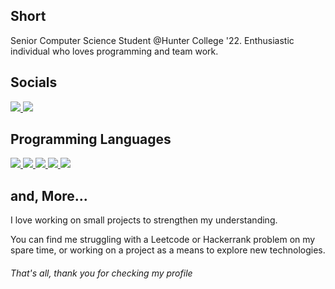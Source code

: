 <h2> Short </h2>
<p> Senior Computer Science Student @Hunter College '22. Enthusiastic individual who loves programming and team work. </p>


<h2> Socials </h2>
<a href="https://www.linkedin.com/in/dario-arias-16b92a139/">
  <img src="https://img.shields.io/badge/LinkedIn-0077B5?style=for-the-badge&logo=linkedin&logoColor=white" />
</a>
<a href="https://twitter.com/Dario35731020">
  <img src="https://img.shields.io/badge/Twitter-1DA1F2?style=for-the-badge&logo=twitter&logoColor=white" />
</a>


<h2> Programming Languages </h2>
<a href="#">
  <img src="https://img.shields.io/badge/JavaScript-323330?style=for-the-badge&logo=javascript&logoColor=F7DF1E"/>
</a>
<a href="#">
  <img src="https://img.shields.io/badge/HTML5-E34F26?style=for-the-badge&logo=html5&logoColor=white"/>
</a>
<a href="#">
  <img src="https://img.shields.io/badge/Python-FFD43B?style=for-the-badge&logo=python&logoColor=blue"/>
</a>
<a href="#">
  <img src="https://img.shields.io/badge/Swift-FA7343?style=for-the-badge&logo=swift&logoColor=white"/>
</a>
<a href="#">
  <img src="https://img.shields.io/badge/C%2B%2B-00599C?style=for-the-badge&logo=c%2B%2B&logoColor=white"/>
</a>


<h2> and, More... </h2>
<p> I love working on small projects to strengthen my understanding. </p> 
<p> You can find me struggling with a Leetcode or Hackerrank problem on my spare time, or working on a project as a means to explore new technologies.</p>


<h6> That's all, thank you for checking my profile</h6>

<!---
darioarias/darioarias is a ✨ special ✨ repository because its `README.md` (this file) appears on your GitHub profile.
You can click the Preview link to take a look at your changes.
--->
